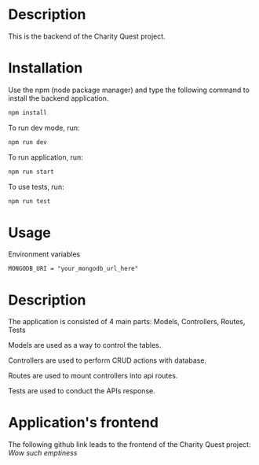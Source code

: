# Description

This is the backend of the Charity Quest project.

# Installation

Use the npm (node package manager) and type the following command to install the backend application.

```bash
npm install
```

To run dev mode, run:
```bash
npm run dev
```

To run application, run:

```bash
npm run start
```

To use tests, run:
```bash
npm run test
```

# Usage

Environment variables
```
MONGODB_URI = "your_mongodb_url_here"
```

# Description

The application is consisted of 4 main parts: Models, Controllers, Routes, Tests

Models are used as a way to control the tables.

Controllers are used to perform CRUD actions with database.

Routes are used to mount controllers into api routes.

Tests are used to conduct the APIs response.


# Application's frontend

The following github link leads to the frontend of the Charity Quest project:
*Wow such emptiness*
